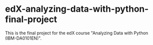 # edX-analyzing-data-with-python-final-project

This is the final project for the edX course "Analyzing Data with Python (IBM-DA0101EN)".
